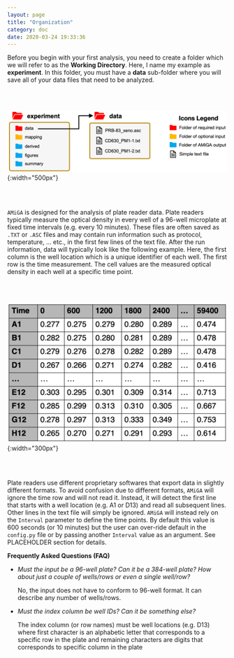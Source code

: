 ```yaml
---
layout: page
title: "Organization"
category: doc
date: 2020-03-24 19:33:36
---
```


Before you begin with your first analysis, you need to create a folder which we will refer to as the __Working Directory__. Here, I name my example as __experiment__. In this folder, you must have a __data__ sub-folder where you will save all of your data files that need to be analyzed.

<br /><br />

![amiga directory tree example](../assets/img/amiga_directory_tree_simple.png){:width="500px"}
<!--- ![amiga directory tree example](../assets/img/amiga_directory_tree_simple.png){:class="img-responsive"} --->

<br /><br />

`AMiGA` is designed for the analysis of plate reader data. Plate readers typically measure the optical density in every well of a 96-well microplate at fixed time intervals (e.g. every 10 minutes). These files are often saved as `.TXT` or `.ASC` files and may contain run information such as protocol, temperature, ... etc., in the first few lines of the text file. After the run information, data will typically look like the following example. Here, the first column is the well location which is a unique identifier of each well. The  first row is the time measurement. The cell values are the measured optical density in each well at a specific time point.

<br /><br />

![example data file](../assets/img/example_data_file.png){:width="300px"}
<!--- ![amiga directory tree example](../assets/img/amiga_directory_tree_simple.png){:class="img-responsive"} --->

<br /><br />

Plate readers use different proprietary softwares that export data in slightly different formats. To avoid confusion due to different formats, `AMiGA` will ignore the time row and will not read it. Instead, it will detect the first line that starts with a well location (e.g. A1 or D13) and read all subsequent lines. Other lines in the text file will simply be ignored. `AMiGA` will instead rely on the `Interval` parameter to define the time points. By default this value is 600 seconds (or 10 minutes) but the user can over-ride default in the `config.py` file or by passing another `Interval` value as an argument. See PLACEHOLDER section for details.

__Frequently Asked Questions (FAQ)__

- *Must the input be a 96-well plate? Can it be a 384-well plate? How about just a couple of wells/rows or even a single well/row?*

    No, the input does not have to conform to 96-well format. It can describe any number of wells/rows.

- *Must the index column be well IDs? Can it be something else?*

    The index column (or row names) must be well locations (e.g. D13) where first character is an alphabetic letter that corresponds to a specific row in the plate and remaining characters are digits that corresponds to specific column in the plate
